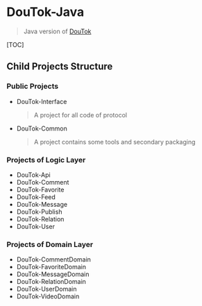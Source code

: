 # DouTok-Java

> Java version of [DouTok](https://github.com/TremblingV5/DouTok)

[TOC]

## Child Projects Structure

### Public Projects

- DouTok-Interface
  > A project for all code of protocol
- DouTok-Common
  > A project contains some tools and secondary packaging

### Projects of Logic Layer

- DouTok-Api
- DouTok-Comment
- DouTok-Favorite
- DouTok-Feed
- DouTok-Message
- DouTok-Publish
- DouTok-Relation
- DouTok-User

### Projects of Domain Layer

- DouTok-CommentDomain
- DouTok-FavoriteDomain
- DouTok-MessageDomain
- DouTok-RelationDomain
- DouTok-UserDomain
- DouTok-VideoDomain

